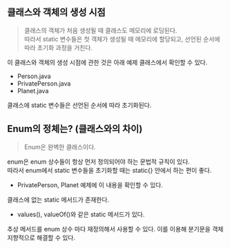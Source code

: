 ## 클래스와 객체의 생성 시점
> 클래스의 객체가 처음 생성될 때 클래스도 메모리에 로딩된다.  
따라서 static 변수들은 첫 객체가 생성될 때 메모리에 할당되고, 
선언된 순서에 따라 초기화 과정을 거친다.

이 클래스와 객체의 생성 시점에 관한 것은 아래 예제 클래스에서 확인할 수 있다.
* Person.java
* PrivatePerson.java
* Planet.java

클래스에 static 변수들은 선언된 순서에 따라 초기화된다.

## Enum의 정체는? (클래스와의 차이)
> Enum은 완벽한 클래스이다.  

enum은 enum 상수들이 항상 먼저 정의되어야 하는 문법적 규칙이 있다.  
따라서 enum에서 static 변수들을 초기화할 때는 static{} 안에서 하는 편이 좋다.
* PrivatePerson, Planet 예제에 이 내용을 확인할 수 있다.

클래스에 없는 static 메서드가 존재한다.
* values(), valueOf()와 같은 static 메서드가 있다.

추상 메서드를 enum 상수 마다 재정의해서 사용할 수 있다.
이를 이용해 분기문을 객체지향적으로 해결할 수 있다.